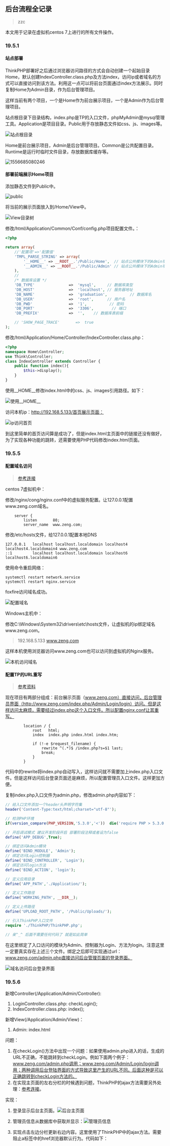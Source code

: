 ## 后台流程全记录

> zzc

本文用于记录在虚拟机centos  7上进行的所有文件操作。

### 19.5.1

#### 站点部署

ThinkPHP部署好之后通过浏览器访问路径的方式会自动创建一个起始目录Home，默认创建IndexController.class.php及方法index，访问ip或者域名的方式可以直接访问到该方法。利用这一点可以将前台页面通过index方法展示。同时复制Home为Admin目录，作为后台管理项目。

这样当前有两个项目，一个是Home作为前台展示项目，一个是Admin作为后台管理项目。

站点根目录下目录结构，index.php是TP的入口文件，phpMyAdmin是mysql管理工具。Application是项目目录。Public用于存放静态文件如css、js、images等。

![站点根目录](后台流程全记录.assets/1556684956750.png)

Home是前台展示项目，Admin是后台管理项目。Common是公共配置目录。Runtime是运行时临时文件目录，存放数据库缓存等。

![1556685080246](后台流程全记录.assets/1556685080246.png)

#### 部署前端展示Home项目

添加静态文件到Public中。

![public](后台流程全记录.assets/1556690958591.png)

将当前的展示页面放入到/Home/View中。

![View目录树](后台流程全记录.assets/1556691809014.png)

修改/html/Application/Common/Conf/config.php项目配置文件。：

```php
<?php

return array(
	//'配置项'=>'配置值'
    'TMPL_PARSE_STRING' => array(
        '__HOME__' => __ROOT__.'/Public/Home',  // 站点公共模块下的Admin项目
        '__ADMIN__' => __ROOT__.'/Public/Admin' // 站点公共模块下的Admin项目
    ), 
    //
    /* 数据库设置 */
    'DB_TYPE'               =>  'mysql',     // 数据库类型
    'DB_HOST'               =>  'localhost', // 服务器地址
    'DB_NAME'               =>  'graduation',          // 数据库名
    'DB_USER'               =>  'root',      // 用户名
    'DB_PWD'                =>  '1',          // 密码
    'DB_PORT'               =>  '3306',        // 端口
    'DB_PREFIX'             =>  '',    // 数据库表前缀

    // 'SHOW_PAGE_TRACE'       =>  true
);
```

修改/html/Application/Home/Controller/IndexController.class.php：

```php
<?php
namespace Home\Controller;
use Think\Controller;
class IndexController extends Controller {
    public function index(){
        $this->display();
    }
}
```

使用__HOME\_\_修改index.html中的css、js、images引用路径。如下：

![使用__HOME__](后台流程全记录.assets/1556692131059.png)

访问本机ip：http://192.168.5.133/首页展示页面：

![ip访问首页](后台流程全记录.assets/1556692183700.png)

到这里简单的首页访问算是成功了，但是index.html主页面中的链接还没有做好，为了实现各种功能的跳转，还需要使用PHP代码修改index.html页面。

### 19.5.5

#### 配置域名访问

> [参考连接](https://www.cnblogs.com/biaopei/p/7730516.html)

centos 7虚拟机中：

修改/nginx/cong/nginx.conf中的虚拟服务配置。让127.0.0.1配置www.zeng.com域名。

```nginx
    server {
        listen       80;
        server_name  www.zeng.com;
```

修改/etc/hosts文件，给127.0.0.1配置本地DNS

```
127.0.0.1   localhost localhost.localdomain localhost4 localhost4.localdomain4 www.zeng.com
::1         localhost localhost.localdomain localhost6 localhost6.localdomain6
```

使用命令重启网络：

```shell
systemctl restart network.service
systemctl restart nginx.service
```

foxfire访问域名成功。

![配置域名](后台流程全记录.assets/1557050559802.png)

Windows主机中：

修改C:\Windows\System32\drivers\etc\hosts文件，让虚拟机的ip绑定域名www.zeng.com。

> 192.168.5.133	www.zeng.com

这样本机使用浏览器访问www.zeng.com也可以访问到虚拟机的Nginx服务。

![本机访问域名](后台流程全记录.assets/1557050682674.png)

#### 配置TP的URL重写

> [参考资料](http://document.thinkphp.cn/manual_3_2.html#bind_index)

现在项目有两部分组成：前台展示页面（www.zeng.com）直接访问，后台管理员界面（http://www.zeng.com/index.php/Admin/Login/login）访问。但是这样访问太麻烦，需要经过index.php这个入口文件。所以配置nginx.conf让其重写。

```nginx
        location / {
            root   html;
            index  index.php index.html index.htm;

            if (!-e $request_filename) {
                rewrite ^(.*)$ /index.php?s=$1 last;
                break;
            }   
        }
```

代码中的rewrite将index.php自动写入，这样访问就不需要加上index.php入口文件。但是这样访问后台登录页面还是麻烦，所以配置管理员入口文件。这样更加方便。

复制index.php入口文件为admin.php，修改admin.php内容如下：

```php
// 给入口文件添加一个header头声明字符集
header('Content-Type:text/html;charset="utf-8"');

// 检测PHP环境
if(version_compare(PHP_VERSION,'5.3.0','<'))  die('require PHP > 5.3.0 !');

// 开启调试模式 建议开发阶段开启 部署阶段注释或者设为false
define('APP_DEBUG',True);

// 绑定访问Admin模块
define('BIND_MODULE', 'Admin');
// 绑定访问Login控制器
define('BIND_CONTROLLER', 'Login');
// 绑定访问login方法
define('BIND_ACTION', 'login');

// 定义应用目录
define('APP_PATH','./Application/');

// 定义工作路径
define('WORKING_PATH', __DIR__);

// 定义上传路径
define('UPLOAD_ROOT_PATH', '/Public/Uploads/');

// 引入ThinkPHP入口文件
require './ThinkPHP/ThinkPHP.php';

// 亲^_^ 后面不需要任何代码了 就是如此简单
```

在这里绑定了入口访问的模块为Admin、控制器为Login、方法为login。注意这里一定要真实存在上述三个文件。绑定之后即可实现通过url：www.zeng.com/admin.php直接访问后台管理页面的登录界面。

![域名访问后台登录界面](后台流程全记录.assets/1557052643057.png)

### 19.5.6

新增Controller(/Application/Admin/Controller):

1. LoginController.class.php: checkLogin();
2. IndexController.class.php: index();

新增View(/Application/Admin/View)：

1. Admin: index.html

问题：

1. 在checkLogin()方法中出现一个问题：如果使用admin.php进入的话，生成的URL不正确，不能跳转到checkLogin。例如下面两个例子：www.zeng.com/admin.php调用；www.zeng.com/Admin/Login/login调用；两种调用后台登陆界面的方式导致这里产生的URL不同。后面这种是可以正确跳转到checkLogin方法的。
2. 在实现主页面的左右分栏的时候遇到问题，ThinkPHP的ajax方法需要另外处理：[参考连接](http://www.thinkphp.cn/topic/52612.html)。

实现：

1. 登录显示后台主页面。![后台主页面](后台流程全记录.assets/1557152789522.png)

2. 管理员信息从数据库中获取并显示：![管理员信息](后台流程全记录.assets/1557132237412.png)

3. 实现点击左边分栏更新右边内容。这里使用了ThinkPHP中的ajax方法。需要阻止a标签中的href浏览器默认行为。代码如下：

   ```html
   
   ```

   